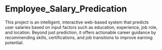 # Employee_Salary_Predication
This project is an intelligent, interactive web-based system that predicts user salaries based on input factors such as education, experience, job role, and location. Beyond just prediction, it offers actionable career guidance by recommending skills, certifications, and job transitions to improve earning potential.

